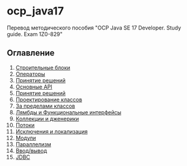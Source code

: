 # ocp_java17
Перевод методического пособия "OCP Java SE 17 Developer. Study guide. Exam 1Z0-829"

## Оглавление

1. <a href="https://github.com/ilyaizvekov/ocp_java17/blob/main/.idea/chapters/chapter%201/Chapter%201.md">Строительные блоки</a>
2. <a href="https://github.com/ilyaizvekov/ocp_java17/blob/main/.idea/chapters/chapter%202/Chapter%202.md">Операторы</a>
3. <a href="https://github.com/ilyaizvekov/ocp_java17/blob/main/.idea/chapters/chapter%203/Chapter%203.md">Принятие решений</a>
4. <a href="https://github.com/ilyaizvekov/ocp_java17/blob/main/.idea/chapters/chapter%204/Chapter%204.md">Основные API</a>
5. <a href="https://github.com/ilyaizvekov/ocp_java17/blob/main/.idea/chapters/chapter%205/Chapter%205.md">Принятие решений</a>
6. <a href="https://github.com/ilyaizvekov/ocp_java17/blob/main/.idea/chapters/chapter%206/Chapter%206.md">Проектирование классов</a>
7. <a href="https://github.com/ilyaizvekov/ocp_java17/blob/main/.idea/chapters/chapter%207/Chapter%207.md">За пределами классов</a>
8. <a href="https://github.com/ilyaizvekov/ocp_java17/blob/main/.idea/chapters/chapter%208/Chapter%208.md">Лямбды и Функциональные интерфейсы</a>
9. <a href="https://github.com/ilyaizvekov/ocp_java17/blob/main/.idea/chapters/chapter%209/Chapter%209.md">Коллекции и дженерики</a>
10. <a href="https://github.com/ilyaizvekov/ocp_java17/blob/main/.idea/chapters/chapter%2010/Chapter%2010.md">Потоки</a>
11. <a href="https://github.com/ilyaizvekov/ocp_java17/blob/main/.idea/chapters/chapter%2011/Chapter%2011.md">Исключения и локализация</a>
12. <a href="https://github.com/ilyaizvekov/ocp_java17/blob/main/.idea/chapters/chapter%2012/Chapter%2012.md">Модули</a>
13. <a href="https://github.com/ilyaizvekov/ocp_java17/blob/main/.idea/chapters/chapter%2013/Chapter%2013.md">Параллелизм</a>
14. <a href="https://github.com/ilyaizvekov/ocp_java17/blob/main/.idea/chapters/chapter%2014/Chapter%2014.md">Ввод/вывод</a>
15. <a href="https://github.com/ilyaizvekov/ocp_java17/blob/main/.idea/chapters/chapter%2015/Chapter%2015.md">JDBC</a>

